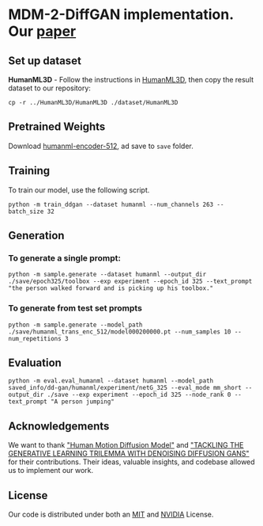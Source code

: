 # MDM-2-DiffGAN implementation. Our [paper](https://github.com/CAP6412-Group-4/mdm-2-ddgan-report) #


## Set up dataset ##
**HumanML3D** - Follow the instructions in [HumanML3D](https://github.com/EricGuo5513/HumanML3D.git),
then copy the result dataset to our repository:

```shell
cp -r ../HumanML3D/HumanML3D ./dataset/HumanML3D
```

## Pretrained Weights ##
Download [humanml-encoder-512](https://drive.google.com/file/d/1PE0PK8e5a5j-7-Xhs5YET5U5pGh0c821/view?usp=sharing), ad save to 
```save``` folder.

## Training ##
To train our model, use the following script.

```shell
python -m train_ddgan --dataset humanml --num_channels 263 --batch_size 32
```

## Generation ##

### To generate a single prompt:
```shell
python -m sample.generate --dataset humanml --output_dir ./save/epoch325/toolbox --exp experiment --epoch_id 325 --text_prompt "the person walked forward and is picking up his toolbox."
```

### To generate from test set prompts

```shell
python -m sample.generate --model_path ./save/humanml_trans_enc_512/model000200000.pt --num_samples 10 --num_repetitions 3
```
## Evaluation ##

```shell
python -m eval.eval_humanml --dataset humanml --model_path saved_info/dd-gan/humanml/experiment/netG_325 --eval_mode mm_short --output_dir ./save --exp experiment --epoch_id 325 --node_rank 0 --text_prompt "A person jumping"
```

## Acknowledgements ##

We want to thank ["Human Motion Diffusion Model"](https://arxiv.org/pdf/2209.14916.pdf) and 
["TACKLING THE GENERATIVE LEARNING TRILEMMA WITH DENOISING DIFFUSION GANS"](https://arxiv.org/pdf/2112.07804.pdf) for their contributions. Their ideas,
valuable insights, and codebase allowed us to implement our work.

## License ##

Our code is distributed under both an [MIT](https://github.com/CAP6412-Group-4/denoising-diffusion-gan/blob/main/LICENSE) and [NVIDIA](https://github.com/CAP6412-Group-4/denoising-diffusion-gan/blob/main/LICENSE) License.